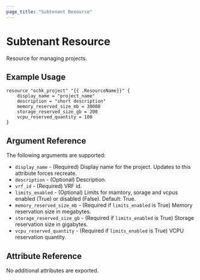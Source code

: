 ```yaml
---
page_title: "Subtenant Resource"
---
```


# Subtenant Resource

Resource for managing projects.

## Example Usage

```hcl
resource "ochk_project" "{{ .ResourceName}}" {
	display_name = "project_name"
	description = "short description"
	memory_reserved_size_mb = 30000
	storage_reserved_size_gb = 200
	vcpu_reserved_quantity = 100
}
```

## Argument Reference

The following arguments are supported:

* `display_name` - (Required) Display name for the project. Updates to this attribute forces recreate.
* `description` - (Optional) Description.
* `vrf_id` - (Required) VRF id.
* `limits_enabled` - (Optional) Limits for mamtory, sorage and vcpus enabled (True) or disabled (False). Default: True.
* `memory_reserved_size_mb` - (Required if `limits_enabled` is True) Memory reservation size in megabytes.
* `storage_reserved_size_gb` - (Required if `limits_enabled` is True) Storage reservation size in gigabytes.
* `vcpu_reserved_quantity` - (Required if `limits_enabled` is True) VCPU reservation quantity.
  
## Attribute Reference

No additional attributes are exported. 
 
